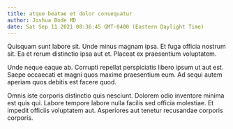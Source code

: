```yaml
---
title: atque beatae et dolor consequatur
author: Joshua Bode MD
date: Sat Sep 11 2021 08:36:45 GMT-0400 (Eastern Daylight Time)
---
```

Quisquam sunt labore sit. Unde minus magnam ipsa. Et fuga officia nostrum sit. Ea et rerum distinctio ipsa aut et. Placeat ex praesentium voluptatem.

 Unde neque eaque ab. Corrupti repellat perspiciatis libero ipsum ut aut est. Saepe occaecati et magni quos maxime praesentium eum. Ad sequi autem aperiam quos debitis est facere quod.

 Omnis iste corporis distinctio quis nesciunt. Dolorem odio inventore minima est quis qui. Labore tempore labore nulla facilis sed officia molestiae. Et impedit officiis voluptatem aut. Asperiores aut tenetur recusandae corporis corporis.